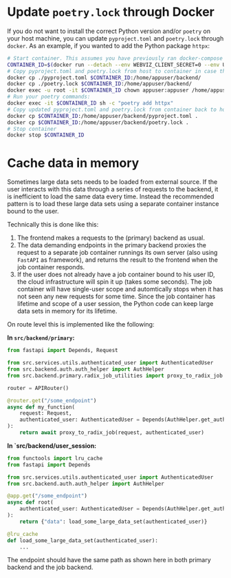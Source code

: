 # Update `poetry.lock` through Docker

If you do not want to install the correct Python version and/or `poetry` on your host
machine, you can update `pyproject.toml` and `poetry.lock` through `docker`.
As an example, if you wanted to add the Python package `httpx`:

```bash
# Start container. This assumes you have previously ran docker-compose
CONTAINER_ID=$(docker run --detach --env WEBVIZ_CLIENT_SECRET=0 --env UVICORN_ENTRYPOINT=src.backend.primary.main:app webviz_backend-primary)
# Copy pyproject.toml and poetry.lock from host to container in case they have changed since it was built:
docker cp ./pyproject.toml $CONTAINER_ID:/home/appuser/backend/
docker cp ./poetry.lock $CONTAINER_ID:/home/appuser/backend/
docker exec -u root -it $CONTAINER_ID chown appuser:appuser /home/appuser/backend/{pyproject.toml,poetry.lock}
# Run your poetry commands:
docker exec -it $CONTAINER_ID sh -c "poetry add httpx"
# Copy updated pyproject.toml and poetry.lock from container back to host:
docker cp $CONTAINER_ID:/home/appuser/backend/pyproject.toml .
docker cp $CONTAINER_ID:/home/appuser/backend/poetry.lock .
# Stop container
docker stop $CONTAINER_ID
```


# Cache data in memory

Sometimes large data sets needs to be loaded from external source. If the user interacts
with this data through a series of requests to the backend, it is inefficient to load
the same data every time. Instead the recommended pattern is to load these large data sets
using a separate container instance bound to the user.

Technically this is done like this:
1) The frontend makes a requests to the (primary) backend as usual.
2) The data demanding endpoints in the primary backend proxies the request to a separate
   job container runnings its own server (also using `FastAPI` as framework), and returns
   the result to the frontend when the job container responds.
3) If the user does not already have a job container bound to his user ID, the
   cloud infrastructure will spin it up (takes some seconds). The job container will
   have single-user scope and automtically stops when it has not seen any new requests
   for some time. Since the job container has lifetime and scope of a user session,
   the Python code can keep large data sets in memory for its lifetime.

On route level this is implemented like the following:

**In `src/backend/primary`:**
```python
from fastapi import Depends, Request

from src.services.utils.authenticated_user import AuthenticatedUser
from src.backend.auth.auth_helper import AuthHelper
from src.backend.primary.radix_job_utilities import proxy_to_radix_job

router = APIRouter()

@router.get("/some_endpoint")
async def my_function(
    request: Request,
    authenticated_user: AuthenticatedUser = Depends(AuthHelper.get_authenticated_user),
):
    return await proxy_to_radix_job(request, authenticated_user)
```

**In `src/backend/user_session:**
```python
from functools import lru_cache
from fastapi import Depends

from src.services.utils.authenticated_user import AuthenticatedUser
from src.backend.auth.auth_helper import AuthHelper

@app.get("/some_endpoint")
async def root(
    authenticated_user: AuthenticatedUser = Depends(AuthHelper.get_authenticated_user),
):
    return {"data": load_some_large_data_set(authenticated_user)}

@lru_cache
def load_some_large_data_set(authenticated_user):
    ...
```

The endpoint should have the same path as shown here
in both primary backend and the job backend.
